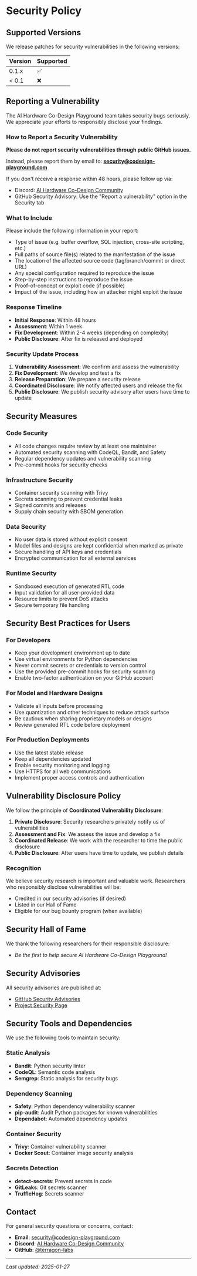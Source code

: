 # Security Policy

## Supported Versions

We release patches for security vulnerabilities in the following versions:

| Version | Supported          |
| ------- | ------------------ |
| 0.1.x   | :white_check_mark: |
| < 0.1   | :x:                |

## Reporting a Vulnerability

The AI Hardware Co-Design Playground team takes security bugs seriously. We appreciate your efforts to responsibly disclose your findings.

### How to Report a Security Vulnerability

**Please do not report security vulnerabilities through public GitHub issues.**

Instead, please report them by email to: **security@codesign-playground.com**

If you don't receive a response within 48 hours, please follow up via:
- Discord: [AI Hardware Co-Design Community](https://discord.gg/ai-hardware-codesign)
- GitHub Security Advisory: Use the "Report a vulnerability" option in the Security tab

### What to Include

Please include the following information in your report:
- Type of issue (e.g. buffer overflow, SQL injection, cross-site scripting, etc.)
- Full paths of source file(s) related to the manifestation of the issue
- The location of the affected source code (tag/branch/commit or direct URL)
- Any special configuration required to reproduce the issue
- Step-by-step instructions to reproduce the issue
- Proof-of-concept or exploit code (if possible)
- Impact of the issue, including how an attacker might exploit the issue

### Response Timeline

- **Initial Response**: Within 48 hours
- **Assessment**: Within 1 week
- **Fix Development**: Within 2-4 weeks (depending on complexity)
- **Public Disclosure**: After fix is released and deployed

### Security Update Process

1. **Vulnerability Assessment**: We confirm and assess the vulnerability
2. **Fix Development**: We develop and test a fix
3. **Release Preparation**: We prepare a security release
4. **Coordinated Disclosure**: We notify affected users and release the fix
5. **Public Disclosure**: We publish security advisory after users have time to update

## Security Measures

### Code Security
- All code changes require review by at least one maintainer
- Automated security scanning with CodeQL, Bandit, and Safety
- Regular dependency updates and vulnerability scanning
- Pre-commit hooks for security checks

### Infrastructure Security
- Container security scanning with Trivy
- Secrets scanning to prevent credential leaks
- Signed commits and releases
- Supply chain security with SBOM generation

### Data Security
- No user data is stored without explicit consent
- Model files and designs are kept confidential when marked as private
- Secure handling of API keys and credentials
- Encrypted communication for all external services

### Runtime Security
- Sandboxed execution of generated RTL code
- Input validation for all user-provided data
- Resource limits to prevent DoS attacks
- Secure temporary file handling

## Security Best Practices for Users

### For Developers
- Keep your development environment up to date
- Use virtual environments for Python dependencies
- Never commit secrets or credentials to version control
- Use the provided pre-commit hooks for security scanning
- Enable two-factor authentication on your GitHub account

### For Model and Hardware Designs
- Validate all inputs before processing
- Use quantization and other techniques to reduce attack surface
- Be cautious when sharing proprietary models or designs
- Review generated RTL code before deployment

### For Production Deployments
- Use the latest stable release
- Keep all dependencies updated
- Enable security monitoring and logging
- Use HTTPS for all web communications
- Implement proper access controls and authentication

## Vulnerability Disclosure Policy

We follow the principle of **Coordinated Vulnerability Disclosure**:

1. **Private Disclosure**: Security researchers privately notify us of vulnerabilities
2. **Assessment and Fix**: We assess the issue and develop a fix
3. **Coordinated Release**: We work with the researcher to time the public disclosure
4. **Public Disclosure**: After users have time to update, we publish details

### Recognition

We believe security research is important and valuable work. Researchers who responsibly disclose vulnerabilities will be:
- Credited in our security advisories (if desired)
- Listed in our Hall of Fame
- Eligible for our bug bounty program (when available)

## Security Hall of Fame

We thank the following researchers for their responsible disclosure:
- *Be the first to help secure AI Hardware Co-Design Playground!*

## Security Advisories

All security advisories are published at:
- [GitHub Security Advisories](https://github.com/terragon-labs/ai-hardware-codesign-playground/security/advisories)
- [Project Security Page](https://docs.codesign-playground.com/security)

## Security Tools and Dependencies

We use the following tools to maintain security:

### Static Analysis
- **Bandit**: Python security linter
- **CodeQL**: Semantic code analysis
- **Semgrep**: Static analysis for security bugs

### Dependency Scanning
- **Safety**: Python dependency vulnerability scanner
- **pip-audit**: Audit Python packages for known vulnerabilities
- **Dependabot**: Automated dependency updates

### Container Security
- **Trivy**: Container vulnerability scanner
- **Docker Scout**: Container image security analysis

### Secrets Detection
- **detect-secrets**: Prevent secrets in code
- **GitLeaks**: Git secrets scanner
- **TruffleHog**: Secrets scanner

## Contact

For general security questions or concerns, contact:
- **Email**: security@codesign-playground.com
- **Discord**: [AI Hardware Co-Design Community](https://discord.gg/ai-hardware-codesign)
- **GitHub**: [@terragon-labs](https://github.com/terragon-labs)

---

*Last updated: 2025-01-27*